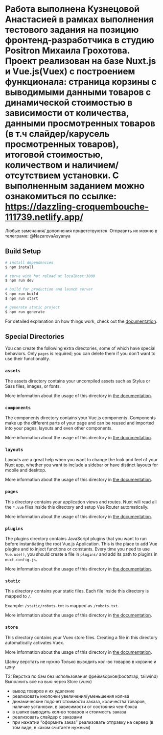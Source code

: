 # Работа выполнена Кузнецовой Анастасией в рамках выполнения тестового задания на позицию фронтенд-разработчика в студию Positron Михаила Грохотова. Проект реализован на базе Nuxt.js и Vue.js(Vuex) с построением функционала: страница корзины с выводимыми данными товаров с динамической стоимостью в зависимости от количества, данными просмотренных товаров (в т.ч слайдер/карусель просмотренных товаров), итоговой стоимостью, количеством и наличием/отсутствием установки. С выполненным заданием можно ознакомиться по ссылке: https://dazzling-croquembouche-111739.netlify.app/ 
Любые замечания/ дополнения приветствуются. Отправить их можно в телеграме: @NazarovaAsyanya

## Build Setup

```bash
# install dependencies
$ npm install

# serve with hot reload at localhost:3000
$ npm run dev

# build for production and launch server
$ npm run build
$ npm run start

# generate static project
$ npm run generate
```

For detailed explanation on how things work, check out the [documentation](https://nuxtjs.org).

## Special Directories

You can create the following extra directories, some of which have special behaviors. Only `pages` is required; you can delete them if you don't want to use their functionality.

### `assets`

The assets directory contains your uncompiled assets such as Stylus or Sass files, images, or fonts.

More information about the usage of this directory in [the documentation](https://nuxtjs.org/docs/2.x/directory-structure/assets).

### `components`

The components directory contains your Vue.js components. Components make up the different parts of your page and can be reused and imported into your pages, layouts and even other components.

More information about the usage of this directory in [the documentation](https://nuxtjs.org/docs/2.x/directory-structure/components).

### `layouts`

Layouts are a great help when you want to change the look and feel of your Nuxt app, whether you want to include a sidebar or have distinct layouts for mobile and desktop.

More information about the usage of this directory in [the documentation](https://nuxtjs.org/docs/2.x/directory-structure/layouts).


### `pages`

This directory contains your application views and routes. Nuxt will read all the `*.vue` files inside this directory and setup Vue Router automatically.

More information about the usage of this directory in [the documentation](https://nuxtjs.org/docs/2.x/get-started/routing).

### `plugins`

The plugins directory contains JavaScript plugins that you want to run before instantiating the root Vue.js Application. This is the place to add Vue plugins and to inject functions or constants. Every time you need to use `Vue.use()`, you should create a file in `plugins/` and add its path to plugins in `nuxt.config.js`.

More information about the usage of this directory in [the documentation](https://nuxtjs.org/docs/2.x/directory-structure/plugins).

### `static`

This directory contains your static files. Each file inside this directory is mapped to `/`.

Example: `/static/robots.txt` is mapped as `/robots.txt`.

More information about the usage of this directory in [the documentation](https://nuxtjs.org/docs/2.x/directory-structure/static).

### `store`

This directory contains your Vuex store files. Creating a file in this directory automatically activates Vuex.

More information about the usage of this directory in [the documentation](https://nuxtjs.org/docs/2.x/directory-structure/store).


Шапку верстать не нужно
Только выводить кол-во товаров в корзине и цену

ТЗ:
Верстка по бэм
без использования фреймворков(bootstrap, tailwind)
Выполнить всё на вью через Store (vuex)
- вывод товаров и их удаление
- реализовать кнопочки увеличения/уменьшения кол-ва
- динамические подсчет стоимости заказа, количества товаров, наличие установки, в зависимости от состояния чек-бокса
- в шапке выводить кол-во товаров и стоимость заказа
- реализовать слайдер с заказами
- при нажатии “оформить заказ” реализовать отправку на сервер (в том виде, в каком считаете нужным)



